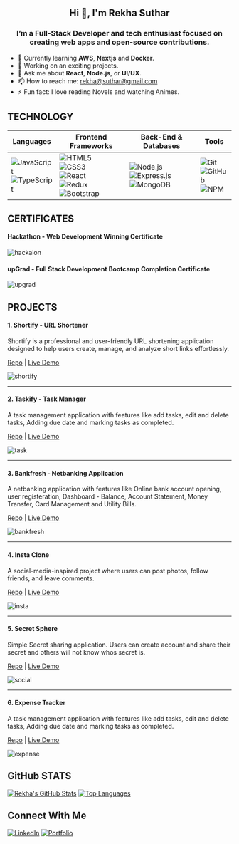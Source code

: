 <h2 align="center">Hi 👋, I'm Rekha Suthar</h1>
<h3 align="center">I’m a Full-Stack Developer and tech enthusiast focused on creating web apps and open-source contributions.</h3>


- 🌱 Currently learning **AWS**, **Nextjs** and **Docker**.
- 🔭 Working on an exciting projects.
- 💬 Ask me about **React**, **Node.js**, or **UI/UX**.
- 📫 How to reach me: [rekha@suthar@gmail.com](mailto:rekha@suthar@gmail.com)
- ⚡ Fun fact: I love reading Novels and watching Animes.

<h2>TECHNOLOGY</h2>

| **Languages**                                                                                                                                                                             | **Frontend Frameworks**                                                                                                                                                                                                                                                                             | **Back-End & Databases**                                                                                                                                                                                                | **Tools**                                                                                                                                                             |
| ------------------------------------------------------------------------------------------------------------------------------------------------------------------------------------------ | --------------------------------------------------------------------------------------------------------------------------------------------------------------------------------------------------------------------------------------------------------------------------------------------------- | ------------------------------------------------------------------------------------------------------------------------------------------------------------------------------------------------------------------------ | --------------------------------------------------------------------------------------------------------------------------------------------------------------------- |
| ![JavaScript](https://img.shields.io/badge/JavaScript-F7DF1E?style=flat&logo=javascript&logoColor=000)<br> ![TypeScript](https://img.shields.io/badge/TypeScript-3178C6?style=flat&logo=typescript&logoColor=fff) | ![HTML5](https://img.shields.io/badge/HTML5-E34F26?style=flat&logo=html5&logoColor=fff)<br> ![CSS3](https://img.shields.io/badge/CSS3-1572B6?style=flat&logo=css3&logoColor=fff)<br> ![React](https://img.shields.io/badge/React-61DAFB?style=flat&logo=react&logoColor=000)<br> ![Redux](https://img.shields.io/badge/Redux-764ABC?style=flat&logo=redux&logoColor=white)<br> ![Bootstrap](https://img.shields.io/badge/Bootstrap-563D7C?style=flat&logo=bootstrap&logoColor=white) | ![Node.js](https://img.shields.io/badge/Node.js-339933?style=flat&logo=node.js&logoColor=fff)<br> ![Express.js](https://img.shields.io/badge/Express.js-000000?style=flat&logo=express&logoColor=fff)<br> ![MongoDB](https://img.shields.io/badge/MongoDB-47A248?style=flat&logo=mongodb&logoColor=fff) | ![Git](https://img.shields.io/badge/Git-F05032?style=flat&logo=git&logoColor=fff)<br> ![GitHub](https://img.shields.io/badge/GitHub-181717?style=flat&logo=github&logoColor=fff)<br> ![NPM](https://img.shields.io/badge/npm-CB3837?style=flat&logo=npm&logoColor=fff) |

<h2>CERTIFICATES</h2>

#### Hackathon - Web Development Winning Certificate
![hackalon](https://github.com/user-attachments/assets/a02db644-a79d-4886-8ae1-2787dffd7323)

#### upGrad - Full Stack Development Bootcamp Completion Certificate
![upgrad](https://github.com/user-attachments/assets/dffe76d5-8cb2-454e-8c91-d5e89ab2772f)

<h2>PROJECTS</h2>
<h4>1. Shortify - URL Shortener </h4>
<p>Shortify is a professional and user-friendly URL shortening application designed to help users create, manage, and analyze short links effortlessly.</p>

<a href="https://github.com/rekha0suthar/url-shorten" target="blank">Repo</a> | <a href="https://shortify-nu.vercel.app/" target="blank">Live Demo</a>

![shortify](https://github.com/user-attachments/assets/b3c5dac7-1037-477e-9783-6b7b5afdeb5d)


---
<h4>2. Taskify - Task Manager </h4>
<p>A task management application with features like add tasks, edit and delete tasks, Adding due date and marking tasks as completed.</p>

<a href="https://github.com/rekha0suthar/task-manager/" target="_blank" rel="noopener noreferrer">Repo</a> | <a href="https://taskify-two-umber.vercel.app/" target="_blank" rel="noopener noreferrer">Live Demo</a>

![task](https://github.com/user-attachments/assets/287a856e-ea5b-4b89-bc01-c297865e93d3)


--- 

<h4>3. Bankfresh - Netbanking Application </h4>
<p>A netbanking application with features like Online bank account opening, user registeration, Dashboard - Balance, Account Statement, Money Transfer, Card Management and Utility Bills.</p>

<a href="https://github.com/rekha0suthar/bankfresh" target="blank">Repo</a> | <a href="https://bankfresh-netbanking.vercel.app/" target="blank">Live Demo</a>


![bankfresh](https://github.com/user-attachments/assets/03aadc66-a7a0-4dd0-890b-5189af4631dc)

---

<h4>4. Insta Clone </h4>
<p>A social-media-inspired project where users can post photos, follow friends, and leave comments.</p>

<a href="https://github.com/rekha0suthar/insta-clone" target="blank">Repo</a> | <a href="https://insta-clone-eight-jade.vercel.app/" target="blank">Live Demo</a>

![insta](https://github.com/user-attachments/assets/1d120538-38ed-4d03-b66b-182cd04e1af8)

---

<h4>5.  Secret Sphere </h4>
<p>Simple Secret sharing application. Users can create account and share their secret and others will not know whos secret is.</p>

<a href="https://github.com/rekha0suthar/secret-sphere" target="blank">Repo</a> | <a href="https://secret-sphere.vercel.app/" target="blank">Live Demo</a>

![social](https://github.com/user-attachments/assets/86becf53-0825-4d1c-a4eb-0c3ace61a887)


---

<h4>6. Expense Tracker</h4>
<p>A task management application with features like add tasks, edit and delete tasks, Adding due date and marking tasks as completed.</p>

<a href="https://github.com/rekha0suthar/expense-trackor/" target="blank">Repo</a> | <a href="https://expense-tracker-app-pearl-ten.vercel.app/" target="blank">Live Demo</a>

![expense](https://github.com/user-attachments/assets/d8b37f91-ebda-4d10-8423-8166145edc85)


<h2>GitHub STATS</h2>

[![Rekha's GitHub Stats](https://github-readme-stats.vercel.app/api?username=rekha0suthar&show_icons=true)](https://github.com/rekha0suthar)
[![Top Languages](https://github-readme-stats.vercel.app/api/top-langs/?username=rekha0suthar&layout=compact)](https://github.com/rekha0suthar)


<h2>Connect With Me</h2>

[![LinkedIn](https://img.shields.io/badge/LinkedIn-Connect-blue)](https://www.linkedin.com/in/rekha0suthar/)
[![Portfolio](https://img.shields.io/badge/Portfolio-Visit-blueviolet)](https://rekha-suthar-portfolio.netlify.app/)

